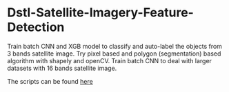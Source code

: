 # Dstl-Satellite-Imagery-Feature-Detection
Train batch CNN and XGB model to classify and auto-label the objects from 3 bands satellite image. Try pixel based and polygon (segmentation) based algorithm with shapely and openCV. Train batch CNN to deal with larger datasets with 16 bands satellite image.

The scripts can be found [here](https://github.com/magicalwind/Dstl-Satellite-Imagery-Feature-Detection/tree/master/DSTL%20satellite%20image)
